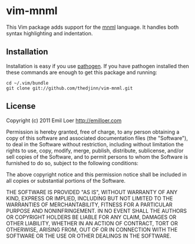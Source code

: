 # vim-mnml

This Vim package adds support for the [mnml](https://github.com/thedjinn/mnml) language. It handles both syntax highlighting and indentation.

## Installation

Installation is easy if you use [pathogen](http://github.com/tpope/vim-pathogen). If you have pathogen installed then these commands are enough to get this package and running:

    cd ~/.vim/bundle
    git clone git://github.com/thedjinn/vim-mnml.git

## License

Copyright (c) 2011 Emil Loer <http://emilloer.com>

Permission  is  hereby granted, free of charge, to any person obtaining a copy of  this  software  and  associated  documentation files  (the "Software"), to deal in the Software without restriction, including without limitation the rights to use, copy, modify, merge, publish, distribute, sublicense, and/or sell copies of the Software, and to permit persons to whom the Software is  furnished to do so, subject to the following conditions:

The  above  copyright  notice and this permission notice shall be included in all copies or substantial portions of the Software.

THE SOFTWARE IS PROVIDED "AS IS", WITHOUT WARRANTY OF  ANY  KIND, EXPRESS  OR  IMPLIED, INCLUDING BUT NOT LIMITED TO THE WARRANTIES OF MERCHANTABILITY, FITNESS FOR A PARTICULAR PURPOSE  AND  NONINFRINGEMENT. IN NO EVENT SHALL THE AUTHORS OR COPYRIGHT HOLDERS BE LIABLE FOR ANY CLAIM, DAMAGES OR OTHER LIABILITY, WHETHER  IN  AN ACTION OF CONTRACT, TORT OR OTHERWISE, ARISING FROM, OUT OF OR IN CONNECTION WITH THE SOFTWARE OR THE USE OR OTHER DEALINGS IN  THE SOFTWARE.
